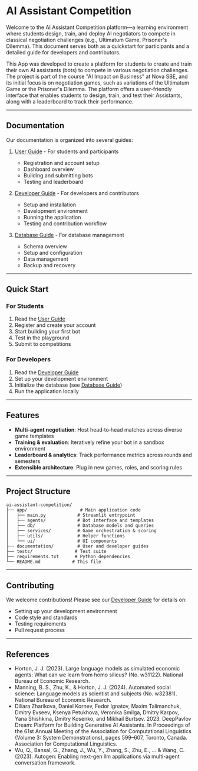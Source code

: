 # AI Assistant Competition 

Welcome to the AI Assistant Competition platform—a learning environment where students design, train, and deploy AI negotiators to compete in classical negotiation challenges (e.g., Ultimatum Game, Prisoner's Dilemma). This document serves both as a quickstart for participants and a detailed guide for developers and contributors. 

This App was developed to create a platform for students to create and train their own AI assistants (bots) to compete in various negotiation challenges. The project is part of the course "AI Impact on Business" at Nova SBE, and its initial focus is on negotiation games, such as variations of the Ultimatum Game or the Prisoner's Dilemma. The platform offers a user-friendly interface that enables students to design, train, and test their Assistants, along with a leaderboard to track their performance.

---

## Documentation

Our documentation is organized into several guides:

1. [User Guide](documentation/0_USER_GUIDE.md) - For students and participants
   - Registration and account setup
   - Dashboard overview
   - Building and submitting bots
   - Testing and leaderboard

2. [Developer Guide](documentation/1_DEVELOPER_GUIDE.md) - For developers and contributors
   - Setup and installation
   - Development environment
   - Running the application
   - Testing and contribution workflow

3. [Database Guide](documentation/1_LOCAL_DATABASE.md) - For database management
   - Schema overview
   - Setup and configuration
   - Data management
   - Backup and recovery

---

## Quick Start

### For Students
1. Read the [User Guide](documentation/0_USER_GUIDE.md)
2. Register and create your account
3. Start building your first bot
4. Test in the playground
5. Submit to competitions

### For Developers
1. Read the [Developer Guide](documentation/1_DEVELOPER_GUIDE.md)
2. Set up your development environment
3. Initialize the database (see [Database Guide](documentation/1_LOCAL_DATABASE.md))
4. Run the application locally

---

## Features

- **Multi-agent negotiation**: Host head‑to‑head matches across diverse game templates
- **Training & evaluation**: Iteratively refine your bot in a sandbox environment
- **Leaderboard & analytics**: Track performance metrics across rounds and semesters
- **Extensible architecture**: Plug in new games, roles, and scoring rules

---

## Project Structure

```
ai-assistant-competition/
├── app/                    # Main application code
│   ├── main.py            # Streamlit entrypoint
│   ├── agents/            # Bot interface and templates
│   ├── db/                # Database models and queries
│   ├── services/          # Game orchestration & scoring
│   ├── utils/             # Helper functions
│   └── ui/                # UI components
├── documentation/         # User and developer guides
├── tests/                # Test suite
├── requirements.txt      # Python dependencies
└── README.md            # This file
```

---

## Contributing

We welcome contributions! Please see our [Developer Guide](documentation/1_DEVELOPER_GUIDE.md#9-contribution-workflow) for details on:
- Setting up your development environment
- Code style and standards
- Testing requirements
- Pull request process

---

## References

- Horton, J. J. (2023). Large language models as simulated economic agents: What can we learn from homo silicus? (No. w31122). National Bureau of Economic Research.
- Manning, B. S., Zhu, K., & Horton, J. J. (2024). Automated social science: Language models as scientist and subjects (No. w32381). National Bureau of Economic Research.
- Diliara Zharikova, Daniel Kornev, Fedor Ignatov, Maxim Talimanchuk, Dmitry Evseev, Ksenya Petukhova, Veronika Smilga, Dmitry Karpov, Yana Shishkina, Dmitry Kosenko, and Mikhail Burtsev. 2023. DeepPavlov Dream: Platform for Building Generative AI Assistants. In Proceedings of the 61st Annual Meeting of the Association for Computational Linguistics (Volume 3: System Demonstrations), pages 599–607, Toronto, Canada. Association for Computational Linguistics.
- Wu, Q., Bansal, G., Zhang, J., Wu, Y., Zhang, S., Zhu, E., ... & Wang, C. (2023). Autogen: Enabling next-gen llm applications via multi-agent conversation framework.